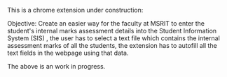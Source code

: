 This is a chrome extension under construction:

Objective: Create an easier way for the faculty at MSRIT to enter the student's internal marks assessment details into the Student Information System (SIS) , the user has to select a text file which contains the internal assessment marks of all the students, the extension has to autofill all the text fields in the webpage using that data.


The above is an work in progress.
